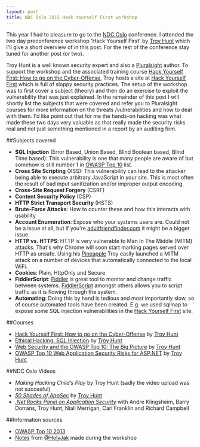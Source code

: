```yaml
---
layout: post
title: NDC Oslo 2015 Hack Yourself First workshop
---
```

This year I had to pleasure to go to the [NDC Oslo][NDC] conference. I attended the two day preconference workshop 'Hack Yourself First' by [Troy Hunt][TH] which I'll give a short overview of in this post. For the rest of the conference stay tuned for another post (or two).

Troy Hunt is a well known security expert and also a [Pluralsight][PS] author.  To support the workshop and the associated training course [Hack Yourself First: How to go on the Cyber-Offense][HYF],  Troy hosts a site at [Hack Yourself First][HYFS] which is full of sloppy security practices. The setup of the workshop was to first cover a subject (theory) and then do an exercise to exploit the vulnerability that was just explained. In the remainder of this post I will shortly list the subjects that were covered and refer you to Pluralsight courses for more information on the threats /vulnerabilities and how to deal with them. I'd like point out that for me the hands-on hacking was what made these two days very valuable as that really made the security risks real and not just something mentioned in a report by an auditing firm.


##Subjects covered
- **SQL Injection** (Error Based, Union Based, Blind Boolean based, Blind Time based): This vulnerability is one that many people are aware of but somehow is still number 1 in [OWASP Top 10][OWASP] list.
- **Cross Site Scripting** (XSS): This vulnerability can lead to the attacker being able to execute arbitrary JavaScript in your site. This is most often the result of bad input sanitization and/or improper output encoding.
- **Cross-Site Request Forgery** (CSRF)
- **Content Security Policy** (CSP)
- **HTTP Strict Transport Security** (HSTS)
- **Brute-Force Attacks**: How to counter these and how this interacts with usability 
- **Account Enumeration**: Expose who your systems users are. Could not be a issue at all, but if you're [adultfriendfinder.com](http://adultfriendfinder.com "AdultFriendFinder") it might be a bigger issue.
- **HTTP vs. HTTPS**: HTTP is very vulnerable to Man In The Middle (MITM) attacks. That's why Chrome will soon start marking pages served over HTTP as unsafe. Using his [Pineapple](https://www.wifipineapple.com/ "Pineapple") Troy easily launched a MITM attack on a number of devices that automatically connected to the local WiFi. 
- **Cookies**: Plain, HttpOnly and Secure
- **FiddlerScript**: [Fiddler](http://www.telerik.com/fiddler "Fiddler") is great tool to monitor and change traffic between systems. [FiddlerScript](http://docs.telerik.com/fiddler/KnowledgeBase/FiddlerScript/ModifyRequestOrResponse "FiddlerScript") amongst others allows you to script traffic as it is flowing through the system.
- **Automating**: Doing this by hand is tedious and most importantly slow, so of course automated tools have been created. E.g. we used sqlmap to expose some SQL injection vulnerabilities in the [Hack Yourself First][HYFS] site.

##Courses
- [Hack Yourself First: How to go on the Cyber-Offense][HYF] by [Troy Hunt][TH]
- [Ethical Hacking: SQL Injection][SQLI] by [Troy Hunt][TH]
- [Web Security and the OWASP Top 10: The Big Picture][TH_OWASP] by [Troy Hunt][TH]
- [OWASP Top 10 Web Application Security Risks for ASP.NET](http://www.pluralsight.com/courses/owasp-top10-aspdotnet-application-security-risks) by [Troy Hunt][TH]

##NDC Oslo Videos
- *Making Hacking Child’s Play* by Troy Hunt (sadly the video upload was not succesful)
- [*50 Shades of AppSec*](https://vimeo.com/131411406 "50 Shades Of AppSec") by [Troy Hunt][TH]
- [*.Net Rocks Panel on Application Security*](https://vimeo.com/131640203 ".Net Rocks Panle on Application Security") with Andre Klingsheim, Barry Dorrans, Troy Hunt, Niall Merrigan, Carl Franklin and Richard Campbell


##Information sources
- [OWASP Top 10 2013][OWASP]
- [Notes](https://theholyjava.wordpress.com/2015/06/17/notes-from-troy-hunts-hack-yourself-first-workshop/) from [@HolyJak](https://twitter.com/HolyJak) made during the workshop

[TH]: http://www.troyhunt.com/ "Troy Hunt"
[NM]: https://twitter.com/nmerrigan "Niall Merrigan"
[OWASP]: https://www.owasp.org/index.php/Category:OWASP_Top_Ten_Project#tab=OWASP_Top_10_for_2013 "OWASP Top 10"
[TH_OWASP]: http://www.pluralsight.com/courses/web-security-owasp-top10-big-picture "Web Security and the OWASP Top 10: The Big Picture"
[HYF]: http://www.pluralsight.com/courses/hack-yourself-first "Hack Yourself First: How to go on the Cyber-Offense"
[HYFS]: http://hackyourselffirst.troyhunt.com/ "Hack Yourself First"
[SQLI]: http://www.pluralsight.com/courses/ethical-hacking-sql-injection "Ethical Hacking: SQL Injection"
[PS]: http://www.pluralsight.com/ "Pluralsight"
[NDC]: http://www.ndcoslo.com "NDC Oslo"


